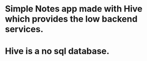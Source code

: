# Simple Notes app made with Hive which provides the low backend services.

# Hive is a no sql database.
